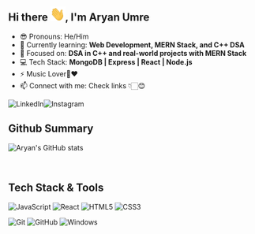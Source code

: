 ## Hi there <img src="https://raw.githubusercontent.com/akgarg0472/akgarg0472/main/.github/images/hi.gif" width="30px">, I'm Aryan Umre


- 😎 Pronouns: He/Him  
- 🌱 Currently learning: **Web Development, MERN Stack, and C++ DSA** 
- 🔭 Focused on: **DSA in C++ and real-world projects with MERN Stack**
- 💻 Tech Stack: **MongoDB | Express | React | Node.js**   
- ⚡ Music Lover🎵❤️
- 📫 Connect with me: Check links 👇🏻😊
  
<a href="https://www.linkedin.com/in/aryan-umre-%F0%9F%87%AE%F0%9F%87%B3-89880525a?lipi=urn%3Ali%3Apage%3Ad_flagship3_profile_view_base_contact_details%3BsYiULotJRT6ZRgiCyHYVxw%3D%3D"><img align="left" alt="LinkedIn" src="https://img.shields.io/badge/linkedin-%230077B5.svg?style=for-the-badge&logo=linkedin&logoColor=white"/></a>

  <a href="mailto:aryanumre65500@gmail.com"><img align="left" alt="Instagram" src="https://img.shields.io/badge/Gmail-D14836?style=for-the-badge&logo=gmail&logoColor=white"/></a>
<br/>

## Github Summary
![Aryan's GitHub stats](https://github-readme-stats.vercel.app/api?username=Aryanumre&show_icons=true&theme=radical)

<br/>

## Tech Stack & Tools
![JavaScript](https://img.shields.io/badge/javascript-%23323330.svg?style=for-the-badge&logo=javascript&logoColor=%23F7DF1E)
![React](https://img.shields.io/badge/react-%2320232a.svg?style=for-the-badge&logo=react&logoColor=%2361DAFB)
![HTML5](https://img.shields.io/badge/html5-%23E34F26.svg?style=for-the-badge&logo=html5&logoColor=white)
![CSS3](https://img.shields.io/badge/css3-%231572B6.svg?style=for-the-badge&logo=css3&logoColor=white)


![Git](https://img.shields.io/badge/git-%23F05033.svg?style=for-the-badge&logo=git&logoColor=white)
![GitHub](https://img.shields.io/badge/github-%23121011.svg?style=for-the-badge&logo=github&logoColor=white)
![Windows](https://img.shields.io/badge/Windows-0078D6?style=for-the-badge&logo=windows&logoColor=white)



